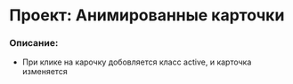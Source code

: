 # Проект: Анимированные карточки

### Описание:
 - При клике на карочку добовляется класс active, и карточка изменяется
